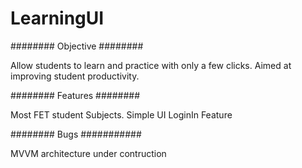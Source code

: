 # LearningUI

########  Objective ########

Allow students to learn and practice with only a few clicks. Aimed at improving student productivity.


######## Features ########

Most FET student Subjects.
Simple UI
LoginIn Feature

######## Bugs ###########

MVVM architecture under contruction

